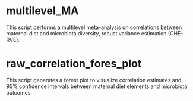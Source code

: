 # multilevel_MA
This script performs a multilevel meta-analysis on correlations between maternal diet and microbiota diversity,  robust variance estimation (CHE-RVE).

# raw_correlation_fores_plot
This script generates a forest plot to visualize correlation estimates and 95% confidence intervals between maternal diet elements and microbiota outcomes.
